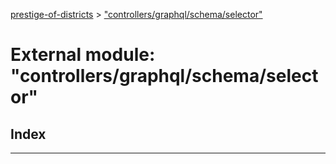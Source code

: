 [prestige-of-districts](../README.md) > ["controllers/graphql/schema/selector"](../modules/_controllers_graphql_schema_selector_.md)

# External module: "controllers/graphql/schema/selector"

## Index

---

